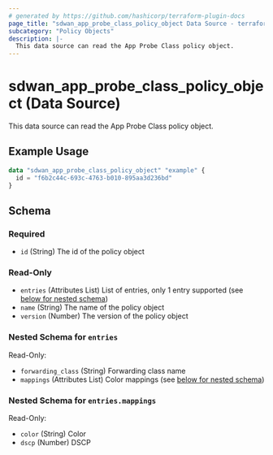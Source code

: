```yaml
---
# generated by https://github.com/hashicorp/terraform-plugin-docs
page_title: "sdwan_app_probe_class_policy_object Data Source - terraform-provider-sdwan"
subcategory: "Policy Objects"
description: |-
  This data source can read the App Probe Class policy object.
---
```


# sdwan_app_probe_class_policy_object (Data Source)

This data source can read the App Probe Class policy object.

## Example Usage

```terraform
data "sdwan_app_probe_class_policy_object" "example" {
  id = "f6b2c44c-693c-4763-b010-895aa3d236bd"
}
```

<!-- schema generated by tfplugindocs -->
## Schema

### Required

- `id` (String) The id of the policy object

### Read-Only

- `entries` (Attributes List) List of entries, only 1 entry supported (see [below for nested schema](#nestedatt--entries))
- `name` (String) The name of the policy object
- `version` (Number) The version of the policy object

<a id="nestedatt--entries"></a>
### Nested Schema for `entries`

Read-Only:

- `forwarding_class` (String) Forwarding class name
- `mappings` (Attributes List) Color mappings (see [below for nested schema](#nestedatt--entries--mappings))

<a id="nestedatt--entries--mappings"></a>
### Nested Schema for `entries.mappings`

Read-Only:

- `color` (String) Color
- `dscp` (Number) DSCP
